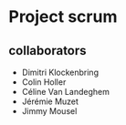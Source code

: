 # Project scrum

## collaborators

- Dimitri Klockenbring
- Colin Holler
- Céline Van Landeghem
- Jérémie Muzet
- Jimmy Mousel